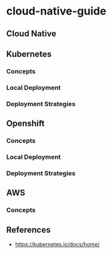 # cloud-native-guide

Cloud Native
---


Kubernetes
---

### Concepts

### Local Deployment

### Deployment Strategies





## Openshift

### Concepts

### Local Deployment

### Deployment Strategies

## AWS

### Concepts





## References
* https://kubernetes.io/docs/home/
